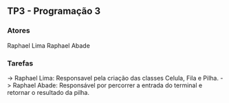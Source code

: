 ## TP3 - Programação 3

### Atores

Raphael Lima
Raphael Abade

### Tarefas

-> Raphael Lima: Responsavel pela criação das classes Celula, Fila e Pilha.
-> Raphael Abade: Responsável por percorrer a entrada do terminal e retornar o resultado da pilha.

